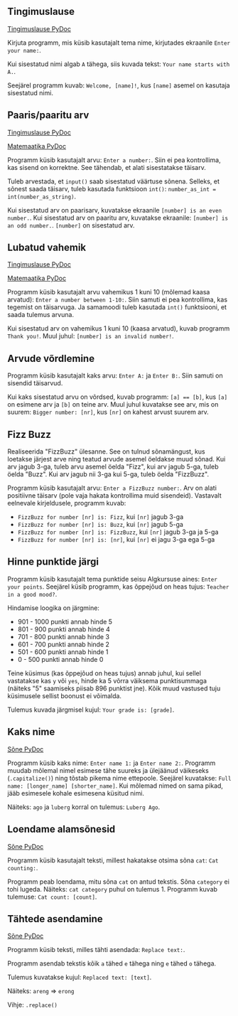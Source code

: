 ## Tingimuslause

[Tingimuslause PyDoc](https://ained.ttu.ee/pydoc/if_statements.html#votmesona-if "if condition")

Kirjuta programm, mis küsib kasutajalt tema nime, kirjutades ekraanile `Enter your name:`.

Kui sisestatud nimi algab `A` tähega, siis kuvada tekst: `Your name starts with A.`.

Seejärel programm kuvab: `Welcome, [name]!`, kus `[name]` asemel on kasutaja sisestatud nimi.

## Paaris/paaritu arv

[Tingimuslause PyDoc](https://ained.ttu.ee/pydoc/if_statements.html#votmesona-if "if condition")

[Matemaatika PyDoc](https://ained.ttu.ee/pydoc/math.html "math")

Programm küsib kasutajalt arvu: `Enter a number:`. Siin ei pea kontrollima, kas sisend on korrektne. See tähendab, et alati sisestatakse täisarv.

Tuleb arvestada, et `input()` saab sisestatud väärtuse sõnena. Selleks, et sõnest saada täisarv, tuleb kasutada funktsioon `int()`: `number_as_int = int(number_as_string)`.

Kui sisestatud arv on paarisarv, kuvatakse ekraanile `[number] is an even number.`. Kui sisestatud arv on paaritu arv, kuvatakse ekraanile: `[number] is an odd number.`. `[number]` on sisestatud arv.

## Lubatud vahemik

[Tingimuslause PyDoc](https://ained.ttu.ee/pydoc/if_statements.html#votmesona-if "if condition")

[Matemaatika PyDoc](https://ained.ttu.ee/pydoc/math.html "math")

Programm küsib kasutajalt arvu vahemikus 1 kuni 10 (mõlemad kaasa arvatud): `Enter a number between 1-10:`. Siin samuti ei pea kontrollima, kas tegemist on täisarvuga. Ja samamoodi tuleb kasutada `int()` funktsiooni, et saada tulemus arvuna.

Kui sisestatud arv on vahemikus 1 kuni 10 (kaasa arvatud), kuvab programm `Thank you!`. Muul juhul: `[number] is an invalid number!`. 

## Arvude võrdlemine

Programm küsib kasutajalt kaks arvu: `Enter A:` ja `Enter B:`. Siin samuti on sisendid täisarvud.

Kui kaks sisestatud arvu on võrdsed, kuvab programm: `[a] == [b]`, kus `[a]` on esimene arv ja `[b]` on teine arv. Muul juhul kuvatakse see arv, mis on suurem: `Bigger number: [nr]`, kus `[nr]` on kahest arvust suurem arv.


## Fizz Buzz

Realiseerida "FizzBuzz" ülesanne. See on tulnud sõnamängust, kus loetakse järjest arve ning teatud arvude asemel öeldakse muud sõnad. Kui arv jagub 3-ga, tuleb arvu asemel öelda "Fizz", kui arv jagub 5-ga, tuleb öelda "Buzz". Kui arv jagub nii 3-ga kui 5-ga, tuleb öelda "FizzBuzz".

Programm küsib kasutajalt arvu: `Enter a FizzBuzz number:`. Arv on alati positiivne täisarv (pole vaja hakata kontrollima muid sisendeid). Vastavalt eelnevale kirjeldusele, programm kuvab:

- `FizzBuzz for number [nr] is: Fizz`, kui `[nr]` jagub 3-ga 
- `FizzBuzz for number [nr] is: Buzz`, kui `[nr]` jagub 5-ga 
- `FizzBuzz for number [nr] is: FizzBuzz`, kui `[nr]` jagub 3-ga ja 5-ga
- `FizzBuzz for number [nr] is: [nr]`, kui `[nr]` ei jagu 3-ga ega 5-ga 

## Hinne punktide järgi

Programm küsib kasutajalt tema punktide seisu Algkursuse aines: `Enter your points`. Seejärel küsib programm, kas õppejõud on heas tujus: `Teacher in a good mood?`.

Hindamise loogika on järgmine:

- 901 - 1000 punkti annab hinde 5
- 801 - 900 punkti annab hinde 4
- 701 - 800 punkti annab hinde 3
- 601 - 700 punkti annab hinde 2
- 501 - 600 punkti annab hinde 1
- 0 - 500 punkti annab hinde 0

Teine küsimus (kas õppejõud on heas tujus) annab juhul, kui sellel vastatakse kas `y` või `yes`, hinde ka 5 võrra väiksema punktisummaga (näiteks "5" saamiseks piisab 896 punktist jne). Kõik muud vastused tuju küsimusele sellist boonust ei võimalda.

Tulemus kuvada järgmisel kujul: `Your grade is: [grade]`.

## Kaks nime

[Sõne PyDoc](https://ained.ttu.ee/pydoc/string.html#sone-sisseehitatud-funktsioonid "String operations")

Programm küsib kaks nime: `Enter name 1:` ja `Enter name 2:`. Programm muudab mõlemal nimel esimese tähe suureks ja ülejäänud väikeseks (`.capitalize()`) ning tõstab pikema nime ettepoole. Seejärel kuvatakse: `Full name: [longer_name] [shorter_name]`. Kui mõlemad nimed on sama pikad, jääb esimesele kohale esimesena küsitud nimi.

Näiteks: `ago` ja `luberg` korral on tulemus: `Luberg Ago`.

## Loendame alamsõnesid

[Sõne PyDoc](https://ained.ttu.ee/pydoc/string.html#sone-sisseehitatud-funktsioonid "String operations")

Programm küsib kasutajalt teksti, millest hakatakse otsima sõna `cat`: `Cat counting:`. 

Programm peab loendama, mitu sõna `cat` on antud tekstis. Sõna `category` ei tohi lugeda. Näiteks: `cat category` puhul on tulemus 1. Programm kuvab tulemuse: `Cat count: [count]`. 

## Tähtede asendamine

[Sõne PyDoc](https://ained.ttu.ee/pydoc/string.html#sone-sisseehitatud-funktsioonid "String operations")

Programm küsib teksti, milles tähti asendada: `Replace text:`.

Programm asendab tekstis kõik `a` tähed `e` tähega ning `e` tähed `o` tähega.

Tulemus kuvatakse kujul: `Replaced text: [text]`.

Näiteks: `areng` => `erong`

Vihje: `.replace()`